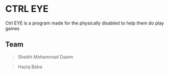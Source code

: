 # CTRL EYE
Ctrl EYE is a program made for the physically disabled to help them do play games

## Team
>Sheikh Mohammad Daaim

>Haziq Baba